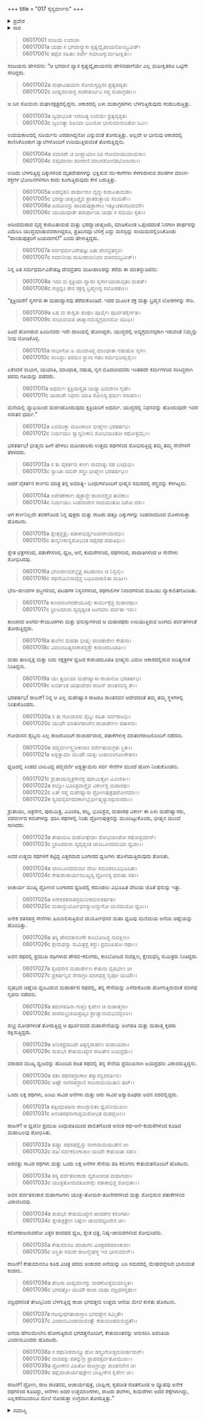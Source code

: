 +++
title = "017 ಸೈನ್ಯವರ್ಣನಃ"
+++

<details><summary>ಪ್ರವೇಶ</summary>


।।   ಓಂ ಓಂ ನಮೋ ನಾರಾಯಣಾಯ।।   ಶ್ರೀ ವೇದವ್ಯಾಸಾಯ ನಮಃ ।।

ಶ್ರೀ ಕೃಷ್ಣದ್ವೈಪಾಯನ ವೇದವ್ಯಾಸ ವಿರಚಿತ  

**ಶ್ರೀ ಮಹಾಭಾರತ**

**ಭೀಷ್ಮ ಪರ್ವ**

**ಭಗವದ್ಗೀತಾ ಪರ್ವ**

**ಅಧ್ಯಾಯ 17**

</details>

<details><summary>ಸಾರ</summary>

ಯುದ್ಧಕ್ಕೆ ಸೇರಿದ್ದ ಮಹೀಪಾಲರಿಗೆ ಭೀಷ್ಮನ ಮಾತು; ಕರ್ಣನು ತನ್ನ ಅನುಯಾಯಿ-ಬಂಧುಗಳೊಡನೆ ಶಸ್ತ್ರವನ್ನು ಕೆಳಗಿಟ್ಟುದುದು (1-13). ಕರ್ಣನಿಲ್ಲದೇ ತವಕಗೊಂಡ ಕೌರವ ಸೇನೆಯ ರಣಯಾತ್ರೆ (14-39).


</details>



> 06017001 ಸಂಜಯ ಉವಾಚ।   
06017001a ಯಥಾ ಸ ಭಗವಾನ್ವ್ಯಾಸಃ ಕೃಷ್ಣದ್ವೈಪಾಯನೋಽಬ್ರವೀತ್।   
06017001c ತಥೈವ ಸಹಿತಾಃ ಸರ್ವೇ ಸಮಾಜಗ್ಮುರ್ಮಹೀಕ್ಷಿತಃ।।

ಸಂಜಯನು ಹೇಳಿದನು: “ಆ ಭಗವಾನ ವ್ಯಾಸ ಕೃಷ್ಣದ್ವೈಪಾಯನನು ಹೇಳಿದಹಾಗೆಯೇ ಎಲ್ಲ ಮಹೀಕ್ಷಿತರೂ ಒಟ್ಟಿಗೇ ಸೇರಿದ್ದರು.

> 06017002a ಮಘಾವಿಷಯಗಃ ಸೋಮಸ್ತದ್ದಿನಂ ಪ್ರತ್ಯಪದ್ಯತ।   
06017002c ದೀಪ್ಯಮಾನಾಶ್ಚ ಸಂಪೇತುರ್ದಿವಿ ಸಪ್ತ ಮಹಾಗ್ರಹಾಃ।।

ಆ ದಿನ ಸೋಮನು ಮಘಾನಕ್ಷತ್ರದಲ್ಲಿದ್ದನು. ಆಕಾಶದಲ್ಲಿ ಏಳು ಮಹಾಗ್ರಹಗಳು ಬೆಳಗುತ್ತಿರುವುದು ಕಂಡುಬರುತ್ತಿತ್ತು.

> 06017003a ದ್ವಿಧಾಭೂತ ಇವಾದಿತ್ಯ ಉದಯೇ ಪ್ರತ್ಯದೃಶ್ಯತ।   
06017003c ಜ್ವಲಂತ್ಯಾ ಶಿಖಯಾ ಭೂಯೋ ಭಾನುಮಾನುದಿತೋ ದಿವಿ।।

ಉದಯಕಾಲದಲ್ಲಿ ಸೂರ್ಯನು ಎರಡಾಗಿದ್ದನೋ ಎನ್ನುವಂತೆ ತೋರುತ್ತಿತ್ತು. ಅಲ್ಲದೇ ಆ ಭಾನುವು ಆಕಾಶದಲ್ಲಿ ಕಾಣಿಸಿಕೊಂಡಾಗ ಜ್ವಾಲೆಗಳೊಂದಿಗೆ ಉರಿಯುತ್ತಿರುವಂತೆ ತೋರುತ್ತಿದ್ದನು.

> 06017004a ವವಾಶಿರೇ ಚ ದೀಪ್ತಾಯಾಂ ದಿಶಿ ಗೋಮಾಯುವಾಯಸಾಃ।   
06017004c ಲಿಪ್ಸಮಾನಾಃ ಶರೀರಾಣಿ ಮಾಂಸಶೋಣಿತಭೋಜನಾಃ।।

ಉರಿದು ಬೆಳಗುತ್ತಿದ್ದ ದಿಕ್ಕುಗಳಿಂದ ಮೃತದೇಹಗಳನ್ನು ಭಕ್ಷಿಸುವ ನರಿ-ಕಾಗೆಗಳು ಕೆಳಗುರುಳುವ ಶರೀರಗಳ ಮಾಂಸ-ರಕ್ತಗಳ ಭೋಜನಗಳಿಗಾಗಿ ಕಾದು ಕೂಗುತ್ತಿರುವುದು ಕೇಳಿ ಬರುತ್ತಿತ್ತು.

> 06017005a ಅಹನ್ಯಹನಿ ಪಾರ್ಥಾನಾಂ ವೃದ್ಧಃ ಕುರುಪಿತಾಮಹಃ।   
06017005c ಭರದ್ವಾಜಾತ್ಮಜಶ್ಚೈವ ಪ್ರಾತರುತ್ಥಾಯ ಸಂಯತೌ।।   
06017006a ಜಯೋಽಸ್ತು ಪಾಂಡುಪುತ್ರಾಣಾಂ ಇತ್ಯೂಚತುರರಿಂದಮೌ।   
06017006c ಯುಯುಧಾತೇ ತವಾರ್ಥಾಯ ಯಥಾ ಸ ಸಮಯಃ ಕೃತಃ।।

ಅರಿಂದಮರಾದ ವೃದ್ಧ ಕುರುಪಿತಾಮಹ ಮತ್ತು ಭರದ್ವಾಜಾತ್ಮಜರು, ಮಾಡಿಕೊಂಡ ಒಪ್ಪಂದದಂತೆ ನಿನಗಾಗಿ ಪಾರ್ಥರನ್ನು ಎದುರಿಸಿ ಯುದ್ಧಮಾಡುವವರಾಗಿದ್ದರೂ, ಪ್ರತಿದಿನವೂ ಬೆಳಿಗ್ಗೆ ಎದ್ದು ಮನಸ್ಸನ್ನು ಸಂಯಮದಲ್ಲಿರಿಸಿಕೊಂಡು “ಪಾಂಡುಪುತ್ರರಿಗೆ ಜಯವಾಗಲಿ!” ಎಂದು ಹೇಳುತ್ತಿದ್ದರು.

> 06017007a ಸರ್ವಧರ್ಮವಿಶೇಷಜ್ಞಃ ಪಿತಾ ದೇವವ್ರತಸ್ತವ।   
06017007c ಸಮಾನೀಯ ಮಹೀಪಾಲಾನಿದಂ ವಚನಮಬ್ರವೀತ್।।

ನಿನ್ನ ಪಿತ ಸರ್ಮಧರ್ಮವಿಶೇಷಜ್ಞ ದೇವವ್ರತನು ಮಹೀಪಾಲರನ್ನು ಕರೆದು ಈ ಮಾತನ್ನಾಡಿದನು:

> 06017008a ಇದಂ ವಃ ಕ್ಷತ್ರಿಯಾ ದ್ವಾರಂ ಸ್ವರ್ಗಾಯಾಪಾವೃತಂ ಮಹತ್।   
06017008c ಗಚ್ಛಧ್ವಂ ತೇನ ಶಕ್ರಸ್ಯ ಬ್ರಹ್ಮಣಶ್ಚ ಸಲೋಕತಾಂ।।

“ಕ್ಷತ್ರಿಯರೇ! ಸ್ವರ್ಗದ ಈ ಮಹಾದ್ವಾರವು ತೆರೆದುಕೊಂಡಿದೆ. ಇದರ ಮೂಲಕ ಶಕ್ರ ಮತ್ತು ಬ್ರಹ್ಮನ ಲೋಕಗಳನ್ನು ಸೇರಿ.

> 06017009a ಏಷ ವಃ ಶಾಶ್ವತಃ ಪಂಥಾಃ ಪೂರ್ವೈಃ ಪೂರ್ವತರೈರ್ಗತಃ।   
06017009c ಸಂಭಾವಯತ ಚಾತ್ಮಾನಮವ್ಯಗ್ರಮನಸೋ ಯುಧಿ।।

ಹಿಂದೆ ಹೋಗಿರುವ ಹಿಂದಿನವರು ಇದೇ ದಾರಿಯಲ್ಲಿ ಹೋಗಿದ್ದರು. ಯುದ್ಧದಲ್ಲಿ ಅವ್ಯಗ್ರಮನಸ್ಕರಾಗಿ ಇರುವಂತೆ ನಿಮ್ಮನ್ನು ನೀವು ನೋಡಿಕೊಳ್ಳಿ.

> 06017010a ನಾಭಾಗೋ ಹಿ ಯಯಾತಿಶ್ಚ ಮಾಂಧಾತಾ ನಹುಷೋ ನೃಗಃ।   
06017010c ಸಂಸಿದ್ಧಾಃ ಪರಮಂ ಸ್ಥಾನಂ ಗತಾಃ ಕರ್ಮಭಿರೀದೃಶೈಃ।।

ಏಕೆಂದರೆ ನಾಭಾಗ, ಯಯಾತಿ, ಮಾಂಧಾತ, ನಹುಷ, ನೃಗ ಮೊದಲಾದವರು ಇಂತಹದೇ ಕರ್ಮಗಳಿಂದ ಸಂಸಿದ್ಧರಾಗಿ ಪರಮ ಗತಿಯನ್ನು ಪಡೆದರು.

> 06017011a ಅಧರ್ಮಃ ಕ್ಷತ್ರಿಯಸ್ಯೈಷ ಯದ್ವ್ಯಾಧಿಮರಣಂ ಗೃಹೇ।   
06017011c ಯದಾಜೌ ನಿಧನಂ ಯಾತಿ ಸೋಽಸ್ಯ ಧರ್ಮಃ ಸನಾತನಃ।।

ಮನೆಯಲ್ಲಿ ವ್ಯಾಧಿಯಿಂದ ಮರಣಹೊಂದುವುದು ಕ್ಷತ್ರಿಯರಿಗೆ ಅಧರ್ಮ. ಯುದ್ಧದಲ್ಲಿ ನಿಧನವನ್ನು ಹೊಂದುವುದೇ ಇವರ ಸನಾತನ ಧರ್ಮ.”

> 06017012a ಏವಮುಕ್ತಾ ಮಹೀಪಾಲಾ ಭೀಷ್ಮೇಣ ಭರತರ್ಷಭ।   
06017012c ನಿರ್ಯಯುಃ ಸ್ವಾನ್ಯನೀಕಾನಿ ಶೋಭಯಂತೋ ರಥೋತ್ತಮೈಃ।।

ಭರತರ್ಷಭ! ಭೀಷ್ಮನು ಹೀಗೆ ಹೇಳಲು ಮಹೀಪಾಲರು ಉತ್ತಮ ರಥಗಳಿಂದ ಶೋಭಿಸುತ್ತಿದ್ದ ತಮ್ಮ ತಮ್ಮ ಸೇನೆಗಳಿಗೆ ತೆರಳಿದರು.

> 06017013a ಸ ತು ವೈಕರ್ತನಃ ಕರ್ಣಃ ಸಾಮಾತ್ಯಃ ಸಹ ಬಂಧುಭಿಃ।   
06017013c ನ್ಯಾಸಿತಃ ಸಮರೇ ಶಸ್ತ್ರಂ ಭೀಷ್ಮೇಣ ಭರತರ್ಷಭ।।

ಆದರೆ ವೈಕರ್ತನ ಕರ್ಣನು ಮಾತ್ರ ತನ್ನ ಅಮಾತ್ಯ- ಬಂಧುಗಳೊಂದಿಗೆ ಭೀಷ್ಮನ ಸಮರದಲ್ಲಿ ಶಸ್ತ್ರವನ್ನು ಕೆಳಗಿಟ್ಟನು.

> 06017014a ಅಪೇತಕರ್ಣಾಃ ಪುತ್ರಾಸ್ತೇ ರಾಜಾನಶ್ಚೈವ ತಾವಕಾಃ।   
06017014c ನಿರ್ಯಯುಃ ಸಿಂಹನಾದೇನ ನಾದಯಂತೋ ದಿಶೋ ದಶ।।

ಆಗ ಕರ್ಣನಿಲ್ಲದೇ ತವಕಗೊಂಡ ನಿನ್ನ ಪುತ್ರರು ಮತ್ತು ರಾಜರು ಹತ್ತೂ ದಿಕ್ಕುಗಳನ್ನು ಸಿಂಹನಾದದಿಂದ ಮೊಳಗಿಸುತ್ತಾ ಹೊರಟರು.

> 06017015a ಶ್ವೇತೈಶ್ಚತ್ರೈಃ ಪತಾಕಾಭಿರ್ಧ್ವಜವಾರಣವಾಜಿಭಿಃ।   
06017015c ತಾನ್ಯನೀಕಾನ್ಯಶೋಭಂತ ರಥೈರಥ ಪದಾತಿಭಿಃ।।

ಶ್ವೇತ ಛತ್ರಗಳಿಂದ, ಪತಾಕೆಗಳಿಂದ, ಧ್ವಜ, ಆನೆ, ಕುದುರೆಗಳಿಂದ, ರಥಗಳಿಂದ, ಪಾದಾತಿಗಳಿಂದ ಆ ಸೇನೆಗಳು ಶೋಭಿಸಿದವು.

> 06017016a ಭೇರೀಪಣವಶಬ್ದೈಶ್ಚ ಪಟಹಾನಾಂ ಚ ನಿಸ್ವನೈಃ।   
06017016c ರಥನೇಮಿನಿನಾದೈಶ್ಚ ಬಭೂವಾಕುಲಿತಾ ಮಹೀ।।

ಭೇರಿ-ಪಣವಗಳ ಶಬ್ಧಗಳಿಂದ, ಪಟಹಗಳ ನಿಸ್ವನಗಳಿಂದ, ರಥಗಾಲಿಗಳ ನಿನಾದಗಳಿಂದ ಮಹಿಯು ವ್ಯಾಕುಲಿತಗೊಂಡಿತು.

> 06017017a ಕಾಂಚನಾಂಗದಕೇಯೂರೈಃ ಕಾರ್ಮುಕೈಶ್ಚ ಮಹಾರಥಾಃ।   
06017017c ಭ್ರಾಜಮಾನಾ ವ್ಯದೃಶ್ಯಂತ ಜಂಗಮಾಃ ಪರ್ವತಾ ಇವ।।

ಕಾಂಚನದ ಅಂಗದ-ಕೇಯೂರಗಳು ಮತ್ತು ಧನುಸ್ಸುಗಳಿಂದ ಆ ಮಹಾರಥರು ಉರಿಯುತ್ತಿರುವ ಜಂಗಮ ಪರ್ವತಗಳಂತೆ ತೋರುತ್ತಿದ್ದರು.

> 06017018a ತಾಲೇನ ಮಹತಾ ಭೀಷ್ಮಃ ಪಂಚತಾರೇಣ ಕೇತುನಾ।   
06017018c ವಿಮಲಾದಿತ್ಯಸಂಕಾಶಸ್ತಸ್ಥೌ ಕುರುಚಮೂಪತಿಃ।।

ಮಹಾ ತಾಲವೃಕ್ಷ ಮತ್ತು ಐದು ನಕ್ಷತ್ರಗಳ ಧ್ವಜದ ಕುರುಚಮೂಪತಿ ಭೀಷ್ಮನು ವಿಮಲ ಆಕಾಶದಲ್ಲಿರುವ ಆದಿತ್ಯನಂತೆ ನಿಂತಿದ್ದನು.

> 06017019a ಯೇ ತ್ವದೀಯಾ ಮಹೇಷ್ವಾಸಾ ರಾಜಾನೋ ಭರತರ್ಷಭ।   
06017019c ಅವರ್ತಂತ ಯಥಾದೇಶಂ ರಾಜನ್ ಶಾಂತನವಸ್ಯ ತೇ।।

ಭರತರ್ಷಭ! ರಾಜನ್! ನಿನ್ನ ಆ ಎಲ್ಲ ಮಹೇಷ್ವಾಸ ರಾಜರೂ ಶಾಂತನವನ ಆದೇಶದಂತೆ ತಮ್ಮ ತಮ್ಮ ಸ್ಥಳಗಳಲ್ಲಿ ನಿಂತುಕೊಂಡರು.

> 06017020a ಸ ತು ಗೋವಾಸನಃ ಶೈಬ್ಯಃ ಸಹಿತಃ ಸರ್ವರಾಜಭಿಃ।   
06017020c ಯಯೌ ಮಾತಂಗರಾಜೇನ ರಾಜಾರ್ಹೇಣ ಪತಾಕಿನಾ।

ಗೋವಾಸನ ಶೈಬ್ಯನು ಎಲ್ಲ ರಾಜರೊಂದಿಗೆ ರಾಜಾರ್ಹವಾದ, ಪತಾಕೆಗಳುಳ್ಳ ಮಾತಂಗರಾಜನೊಂದಿಗೆ ನಡೆದನು.

> 06017020e ಪದ್ಮವರ್ಣಸ್ತ್ವನೀಕಾನಾಂ ಸರ್ವೇಷಾಮಗ್ರತಃ ಸ್ಥಿತಃ।।   
06017021a ಅಶ್ವತ್ಥಾಮಾ ಯಯೌ ಯತ್ತಃ ಸಿಂಹಲಾಂಗೂಲಕೇತನಃ।

ಧ್ವಜದಲ್ಲಿ ಸಿಂಹದ ಬಾಲವಿದ್ದ ಪದ್ಮವರ್ಣಿ ಅಶ್ವತ್ಥಾಮನು ಸರ್ವ ಸೇನೆಗಳ ಮುಂದೆ ಹೋಗಿ ನಿಂತುಕೊಂಡನು.

> 06017021c ಶ್ರುತಾಯುಶ್ಚಿತ್ರಸೇನಶ್ಚ ಪುರುಮಿತ್ರೋ ವಿವಿಂಶತಿಃ।।   
06017022a ಶಲ್ಯೋ ಭೂರಿಶ್ರವಾಶ್ಚೈವ ವಿಕರ್ಣಶ್ಚ ಮಹಾರಥಃ।   
06017022c ಏತೇ ಸಪ್ತ ಮಹೇಷ್ವಾಸಾ ದ್ರೋಣಪುತ್ರಪುರೋಗಮಾಃ।।   
06017022e ಸ್ಯಂದನೈರ್ವರವರ್ಣಾಭೈರ್ಭೀಷ್ಮಸ್ಯಾಸನ್ಪುರಃಸರಾಃ।।

ಶ್ರುತಾಯು, ಚಿತ್ರಸೇನ, ಪುರುಮಿತ್ರ, ವಿವಿಂಶತಿ, ಶಲ್ಯ, ಭೂರಿಶ್ರವ, ಮಹಾರಥ ವಿಕರ್ಣ ಈ ಏಳು ಮಹೇಷ್ವಾಸರು, ವರವರ್ಣದ ಕವಚಗಳನ್ನು ಧರಿಸಿ ರಥಗಳಲ್ಲಿ ನಿಂತು ದ್ರೋಣಪುತ್ರನನ್ನು ಮುಂದಿಟ್ಟುಕೊಂಡು, ಭೀಷ್ಮನ ಮುಂದೆ ಸಾಗಿದರು.

> 06017023a ತೇಷಾಮಪಿ ಮಹೋತ್ಸೇಧಾಃ ಶೋಭಯಂತೋ ರಥೋತ್ತಮಾನ್।   
06017023c ಭ್ರಾಜಮಾನಾ ವ್ಯದೃಶ್ಯಂತ ಜಾಂಬೂನದಮಯಾ ಧ್ವಜಾಃ।।

ಅವರ ಉತ್ತಮ ರಥಗಳಿಗೆ ಕಟ್ಟಿದ್ದ ಎತ್ತರವಾದ ಬಂಗಾರದ ಧ್ವಜಗಳು ಹೊಳೆಯುತ್ತಿರುವುದು ತೋರಿತು.

> 06017024a ಜಾಂಬೂನದಮಯೀ ವೇದಿಃ ಕಮಂಡಲುವಿಭೂಷಿತಾ।   
06017024c ಕೇತುರಾಚಾರ್ಯಮುಖ್ಯಸ್ಯ ದ್ರೋಣಸ್ಯ ಧನುಷಾ ಸಹ।।

ಆಚಾರ್ಯ ಮುಖ್ಯ ದ್ರೋಣನ ಬಂಗಾರದ ಧ್ವಜದಲ್ಲಿ ಕಮಂಡಲು ವಿಭೂಷಿತ ವೇದಿಯ ಜೊತೆ ಧನುಸ್ಸು ಇತ್ತು.

> 06017025a ಅನೇಕಶತಸಾಹಸ್ರಮನೀಕಮನುಕರ್ಷತಃ।   
06017025c ಮಹಾನ್ದುರ್ಯೋಧನಸ್ಯಾಸೀನ್ನಾಗೋ ಮಣಿಮಯೋ ಧ್ವಜಃ।।

ಅನೇಕ ಶತಸಹಸ್ರ ಸೇನೆಗಳು ಹಿಂಬಾಲಿಸುತ್ತಿರುವ ದುರ್ಯೋಧನನ ಮಹಾ ಧ್ವಜವು ಮಣಿಮಯ ಆನೆಯ ಚಿಹ್ನೆಯನ್ನು ಹೊಂದಿತ್ತು.

> 06017026a ತಸ್ಯ ಪೌರವಕಾಲಿಂಗೌ ಕಾಂಬೋಜಶ್ಚ ಸುದಕ್ಷಿಣಃ।   
06017026c ಕ್ಷೇಮಧನ್ವಾ ಸುಮಿತ್ರಶ್ಚ ತಸ್ಥುಃ ಪ್ರಮುಖತೋ ರಥಾಃ।।

ಅವನ ರಥದಲ್ಲಿ ಪ್ರಮುಖ ರಥಿಗಳಾದ ಪೌರವ-ಕಲಿಂಗರು, ಕಾಂಬೋಜದ ಸುದಕ್ಷಿಣ, ಕ್ಷೇಮಧನ್ವಿ ಸುಮಿತ್ರರು ನಿಂತಿದ್ದರು.

> 06017027a ಸ್ಯಂದನೇನ ಮಹಾರ್ಹೇಣ ಕೇತುನಾ ವೃಷಭೇಣ ಚ।   
06017027c ಪ್ರಕರ್ಷನ್ನಿವ ಸೇನಾಗ್ರಂ ಮಾಗಧಶ್ಚ ನೃಪೋ ಯಯೌ।।

ವೃಷಭದ ಚಿಹ್ನೆಯ ಧ್ವಜವಿರುವ ಮಹಾರ್ಹದ ರಥದಲ್ಲಿ, ತನ್ನ ಸೇನೆಯನ್ನು ಎಳೆದುಕೊಂಡು ಹೋಗುತ್ತಿರುವಂತೆ ಮಾಗಧ ನೃಪನು ನಡೆದನು.

> 06017028a ತದಂಗಪತಿನಾ ಗುಪ್ತಂ ಕೃಪೇಣ ಚ ಮಹಾತ್ಮನಾ।   
06017028c ಶಾರದಾಭ್ರಚಯಪ್ರಖ್ಯಂ ಪ್ರಾಚ್ಯಾನಾಮಭವದ್ಬಲಂ।।

ಶುಭ್ರ ಮೋಡಗಳಂತೆ ತೋರುತ್ತಿದ್ದ ಆ ಪೂರ್ವದವರ ಮಹಾಸೇನೆಯನ್ನು ಅಂಗಪತಿ ಮತ್ತು ಮಹಾತ್ಮ ಕೃಪರು ರಕ್ಷಿಸುತ್ತಿದ್ದರು.

> 06017029a ಅನೀಕಪ್ರಮುಖೇ ತಿಷ್ಠನ್ವರಾಹೇಣ ಮಹಾಯಶಾಃ।   
06017029c ಶುಶುಭೇ ಕೇತುಮುಖ್ಯೇನ ರಾಜತೇನ ಜಯದ್ರಥಃ।।

ವರಾಹದ ಮುಖ್ಯ ಧ್ವಜವನ್ನು ಹೊಂದಿದ ರಜತ ರಥದಲ್ಲಿ ತನ್ನ ಸೇನೆಯ ಪ್ರಮುಖನಾಗಿ ಜಯದ್ರಥನು ವಿರಾಜಿಸುತ್ತಿದ್ದನು.

> 06017030a ಶತಂ ರಥಸಹಸ್ರಾಣಾಂ ತಸ್ಯಾಸನ್ವಶವರ್ತಿನಃ।   
06017030c ಅಷ್ಟೌ ನಾಗಸಹಸ್ರಾಣಿ ಸಾದಿನಾಮಯುತಾನಿ ಷಟ್।।

ಒಂದು ಲಕ್ಷ ರಥಗಳು, ಎಂಟು ಸಾವಿರ ಆನೆಗಳು ಮತ್ತು ಆರು ಸಾವಿರ ಅಶ್ವಾರೂಢರು ಅವನ ವಶದಲ್ಲಿದ್ದರು.

> 06017031a ತತ್ಸಿಂಧುಪತಿನಾ ರಾಜನ್ಪಾಲಿತಂ ಧ್ವಜಿನೀಮುಖಂ।   
06017031c ಅನಂತರಥನಾಗಾಶ್ವಮಶೋಭತ ಮಹದ್ಬಲಂ।।

ರಾಜನ್! ಆ ಧ್ವಜಿನೀ ಪ್ರಮುಖ ಸಿಂಧುಪತಿಯಿಂದ ಪಾಲಿತಗೊಂಡ ಅನಂತ ರಥ-ಆನೆ-ಕುದುರೆಗಳಿಂದ ಕೂಡಿದ ಮಹಾಬಲವು ಶೋಭಿಸಿತು.

> 06017032a ಷಷ್ಟ್ಯಾ ರಥಸಹಸ್ರೈಸ್ತು ನಾಗಾನಾಮಯುತೇನ ಚ।   
06017032c ಪತಿಃ ಸರ್ವಕಲಿಂಗಾನಾಂ ಯಯೌ ಕೇತುಮತಾ ಸಹ।।

ಅರವತ್ತು ಸಾವಿರ ರಥಗಳು ಮತ್ತು ಒಂದು ಲಕ್ಷ ಆನೆಗಳ ಸೇನೆಯ ಪತಿ ಕಲಿಂಗನು ಕೇತುಮತನೊಂದಿಗೆ ಹೊರಟನು.

> 06017033a ತಸ್ಯ ಪರ್ವತಸಂಕಾಶಾ ವ್ಯರೋಚಂತ ಮಹಾಗಜಾಃ।   
06017033c ಯಂತ್ರತೋಮರತೂಣೀರೈಃ ಪತಾಕಾಭಿಶ್ಚ ಶೋಭಿತಾಃ।।

ಅವನ ಪರ್ವತಸಂಕಾಶ ಮಹಾಗಜಗಳು ಯಂತ್ರ-ತೋಮರ-ತೂಣೀರಗಳಿಂದ ಮತ್ತು ಶೋಭಿಸುವ ಪತಾಕೆಗಳಿಂದ ವಿರಾಜಿಸಿದವು.

> 06017034a ಶುಶುಭೇ ಕೇತುಮುಖ್ಯೇನ ಪಾದಪೇನ ಕಲಿಂಗಪಃ।   
06017034c ಶ್ವೇತಚ್ಛತ್ರೇಣ ನಿಷ್ಕೇಣ ಚಾಮರವ್ಯಜನೇನ ಚ।।

ಕಲಿಂಗರಾಜನಾದರೋ ಎತ್ತರ ಪಾದಪದ ಧ್ವಜ, ಶ್ವೇತ ಛತ್ರ, ನಿಷ್ಕ-ಚಾಮರಗಳಿಂದ ಶೋಭಿಸಿದನು.

> 06017035a ಕೇತುಮಾನಪಿ ಮಾತಂಗಂ ವಿಚಿತ್ರಪರಮಾಂಕುಶಂ।   
06017035c ಆಸ್ಥಿತಃ ಸಮರೇ ರಾಜನ್ಮೇಘಸ್ಥ ಇವ ಭಾನುಮಾನ್।।

ರಾಜನ್! ಕೇತುಮಾನನೂ ಕೂಡ ವಿಚಿತ್ರ ಪರಮ ಅಂಕುಶದ ಆನೆಯನ್ನು ಏರಿ ಸಮರದಲ್ಲಿ ಮೇಘವನ್ನೇರಿದ ಭಾನುವಂತೆ ಕಂಡನು.

> 06017036a ತೇಜಸಾ ದೀಪ್ಯಮಾನಸ್ತು ವಾರಣೋತ್ತಮಮಾಸ್ಥಿತಃ।   
06017036c ಭಗದತ್ತೋ ಯಯೌ ರಾಜಾ ಯಥಾ ವಜ್ರಧರಸ್ತಥಾ।।

ವಜ್ರಧರನಂತೆ ತೇಜಸ್ಸಿನಿಂದ ಬೆಳಗುತ್ತಿದ್ದ ರಾಜಾ ಭಗದತ್ತನು ಉತ್ತಮ ಆನೆಯ ಮೇಲೆ ಕುಳಿತು ಹೊರಟನು.

> 06017037a ಗಜಸ್ಕಂಧಗತಾವಾಸ್ತಾಂ ಭಗದತ್ತೇನ ಸಮ್ಮಿತೌ।   
06017037c ವಿಂದಾನುವಿಂದಾವಾವಂತ್ಯೌ ಕೇತುಮಂತಮನುವ್ರತೌ।।

ಆನೆಯ ಹೆಗಲಮೇಲೇರಿ ಹೋಗುತ್ತಿರುವ ಭಗದತ್ತನೊಂದಿಗೆ, ಕೇತುಮಂತನನ್ನು ಅನುಸರಿಸಿ ಅವಂತಿಯ ವಿಂದಾನುವಿಂದರು ಹೊರಟರು.

> 06017038a ಸ ರಥಾನೀಕವಾನ್ವ್ಯೂಹೋ ಹಸ್ತ್ಯಂಗೋತ್ತಮಶೀರ್ಷವಾನ್।   
06017038c ವಾಜಿಪಕ್ಷಃ ಪತನ್ನುಗ್ರಃ ಪ್ರಾಹರತ್ಸರ್ವತೋಮುಖಃ।।   
06017039a ದ್ರೋಣೇನ ವಿಹಿತೋ ರಾಜನ್ರಾಜ್ಞಾ ಶಾಂತನವೇನ ಚ।   
06017039c ತಥೈವಾಚಾರ್ಯಪುತ್ರೇಣ ಬಾಹ್ಲೀಕೇನ ಕೃಪೇಣ ಚ।।

ರಾಜನ್! ದ್ರೋಣ, ರಾಜ ಶಾಂತನವ, ಆಚಾರ್ಯಪುತ್ರ, ಬಾಹ್ಲೀಕ, ಕೃಪರಿಂತ ರಚಿತಗೊಂಡ ಆ ವ್ಯೂಹವು ಅನೇಕ ರಥಗಳಿಂದ ಕೂಡಿದ್ದು, ಆನೆಗಳು ಅದರ ಉತ್ತಮಾಂಗಗಳು, ರಾಜರು ತಲೆಗಳು, ಕುದುರೆಗಳು ಅದರ ರೆಕ್ಕೆಗಳಾಗಿದ್ದು, ಎಲ್ಲಕಡೆಯಿಂದಲೂ ಮೇಲೆ ನೋಡುತ್ತಾ ಉಗ್ರವಾಗಿ ತೋರುತ್ತಿತ್ತು.”


<details><summary>ಸಮಾಪ್ತಿ</summary>


ಇತಿ ಶ್ರೀ ಮಹಾಭಾರತೇ ಭೀಷ್ಮ ಪರ್ವಣಿ ಭಗವದ್ಗೀತಾ ಪರ್ವಣಿ ಸೈನ್ಯವರ್ಣನೇ ಸಪ್ತದಶೋಽಧ್ಯಾಯಃ।।  
ಇದು ಶ್ರೀ ಮಹಾಭಾರತದಲ್ಲಿ ಭೀಷ್ಮ ಪರ್ವದಲ್ಲಿ ಭಗವದ್ಗೀತಾ ಪರ್ವದಲ್ಲಿ ಸೈನ್ಯವರ್ಣನೆಯೆಂಬ ಹದಿನೇಳನೇ ಅಧ್ಯಾಯವು.


</details>
